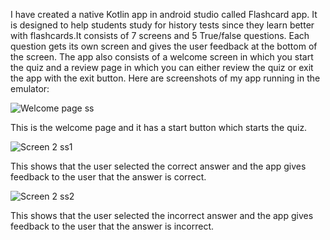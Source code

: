 I have created a native Kotlin app in android studio called Flashcard app. It is designed to help students study for history tests since they learn better with flashcards.It consists of 7 screens and 5 True/false questions. Each question gets its own screen and gives the user feedback at the bottom of the screen. The app also consists of a welcome screen in which you start the quiz and a review page in which you can either review the quiz or exit the app with the exit button.
Here are screenshots of my app running in the emulator:



![Welcome page ss](https://github.com/user-attachments/assets/a9006feb-faf0-47af-ab20-f61ca2529d13)

This is the welcome page and it has a start button which starts the quiz.



![Screen 2 ss1](https://github.com/user-attachments/assets/4a26b1d6-5fc8-40bf-8557-be7e38221e74)

This shows that the user selected the correct answer and the app gives feedback to the user that the answer is correct.



![Screen 2 ss2](https://github.com/user-attachments/assets/10383bfc-8afa-4af6-8135-74d00e724ecd)

This shows that the user selected the incorrect answer and the app gives feedback to the user that the answer is incorrect.

